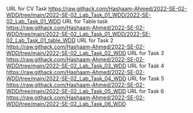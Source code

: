 URL for CV Task
https://raw.githack.com/Hashaam-Ahmed/2022-SE-02-WDD/tree/main/2022-SE-02_Lab_Task_01_WDD/2022-SE-02_Lab_Task_01_WDD
URL for Table task
https://raw.githack.com/Hashaam-Ahmed/2022-SE-02-WDD/tree/main/2022-SE-02_Lab_Task_01_WDD/2022-SE-02_Lab_Task_01_table_WDD
URL for Task 2
https://raw.githack.com/Hashaam-Ahmed/2022-SE-02-WDD/tree/main/2022-SE-02_Lab_Task_02_WDD
URL for Task 3
https://raw.githack.com/Hashaam-Ahmed/2022-SE-02-WDD/tree/main/2022-SE-02_Lab_Task_03_WDD
URL for Task 4
https://raw.githack.com/Hashaam-Ahmed/2022-SE-02-WDD/tree/main/2022-SE-02_Lab_Task_04_WDD
URL for Task 5
https://raw.githack.com/Hashaam-Ahmed/2022-SE-02-WDD/tree/main/2022-SE-02_Lab_Task_05_WDD
URL for Task 6
https://raw.githack.com/Hashaam-Ahmed/2022-SE-02-WDD/tree/main/2022-SE-02_Lab_Task_06_WDD


